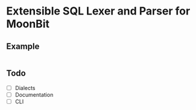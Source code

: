 # Extensible SQL Lexer and Parser for MoonBit

## Example

```moonbit

```

## Todo 

- [ ] Dialects
- [ ] Documentation
- [ ] CLI